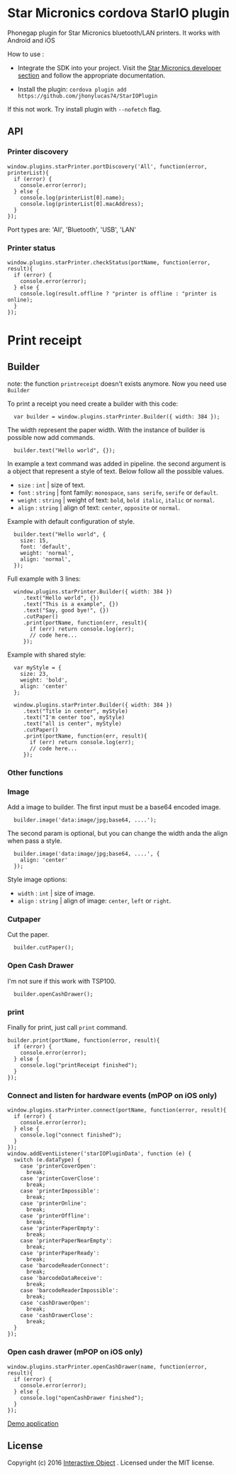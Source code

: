 # Star Micronics cordova StarIO plugin
Phonegap plugin for Star Micronics bluetooth/LAN printers. It works with Android and iOS


How to use :

* Integrate the SDK into your project. Visit the [Star Micronics developer section](http://www.starmicronics.com/support/sdkdocumentation.aspx) and follow the appropriate documentation.

* Install the plugin: `cordova plugin add https://github.com/jhonylucas74/StarIOPlugin`

If this not work. Try install plugin with ``--nofetch`` flag.

## API

### Printer discovery
```
window.plugins.starPrinter.portDiscovery('All', function(error, printerList){
  if (error) {
    console.error(error);
  } else {
    console.log(printerList[0].name);
    console.log(printerList[0].macAddress);
  }
});
```
Port types are: 'All', 'Bluetooth', 'USB', 'LAN'

### Printer status
```
window.plugins.starPrinter.checkStatus(portName, function(error, result){
  if (error) {
    console.error(error);
  } else {
    console.log(result.offline ? "printer is offline : "printer is online);
  }
});
```

# Print receipt
## Builder

note: the function ``printreceipt`` doesn't exists anymore. Now you need use ``Builder``

To print a receipt you need create a builder with this code:
```
  var builder = window.plugins.starPrinter.Builder({ width: 384 });
```

The width represent the paper width. With the instance of builder is possible now add commands.

```
  builder.text("Hello world", {});
```
In example a text command was added in pipeline. the second argument is a object that represent a style of text. Below follow all the possible values.

* ``size``  : ``int`` | size of text.
* ``font``  : ``string`` |  font family: ``monospace``, ``sans serife``, ``serife`` or ``default``.
* ``weight``  : ``string`` | weight of text: ``bold``, ``bold italic``, ``italic`` or ``normal``.
* ``align``  : ``string`` | align of text: ``center``, ``opposite`` or ``normal``.

Example with default configuration of style.

```
  builder.text("Hello world", {
    size: 15,
    font: 'default',
    weight: 'normal',
    align: 'normal',
  });
```

Full example with 3 lines:

```
  window.plugins.starPrinter.Builder({ width: 384 })
     .text("Hello world", {})
     .text("This is a example", {})
     .text("Say, good bye!", {})
     .cutPaper()
     .print(portName, function(err, result){
       if (err) return console.log(err);
       // code here...
     });
```

Example with shared style:


```
  var myStyle = {
    size: 23,
    weight: 'bold',
    align: 'center'
  };

  window.plugins.starPrinter.Builder({ width: 384 })
     .text("Title in center", myStyle)
     .text("I'm center too", myStyle)
     .text("all is center", myStyle)
     .cutPaper()
     .print(portName, function(err, result){
       if (err) return console.log(err);
       // code here...
     });
```

### Other functions

### Image
Add a image to builder. The first input must be a base64 encoded image. 
```
  builder.image('data:image/jpg;base64, ....');
```

The second param is optional, but you can change the width anda the align when pass a style.

```
  builder.image('data:image/jpg;base64, ....', {
    align: 'center'
  });
```

Style image options: 
* ``width``  : ``int`` | size of image.
* ``align``  : ``string`` | align of image: ``center``, ``left`` or ``right``.

### Cutpaper
Cut the paper.
```
  builder.cutPaper();
```
### Open Cash Drawer
I'm not sure if this work with TSP100.
```
  builder.openCashDrawer();
```

### print

Finally for print, just call ``print`` command.
```
builder.print(portName, function(error, result){
  if (error) {
    console.error(error);
  } else {
    console.log("printReceipt finished");
  }
});
```

### Connect and listen for hardware events (mPOP on iOS only)
```
window.plugins.starPrinter.connect(portName, function(error, result){
  if (error) {
    console.error(error);
  } else {
    console.log("connect finished");    
  }
});
window.addEventListener('starIOPluginData', function (e) {
  switch (e.dataType) {
    case 'printerCoverOpen':
      break;
    case 'printerCoverClose':
      break;
    case 'printerImpossible':
      break;
    case 'printerOnline':
      break;
    case 'printerOffline':
      break;
    case 'printerPaperEmpty':
      break;
    case 'printerPaperNearEmpty':
      break;
    case 'printerPaperReady':
      break;
    case 'barcodeReaderConnect':
      break;
    case 'barcodeDataReceive':
      break;
    case 'barcodeReaderImpossible':
      break;
    case 'cashDrawerOpen':
      break;
    case 'cashDrawerClose':
      break;
  }
});
```

### Open cash drawer (mPOP on iOS only)
```
window.plugins.starPrinter.openCashDrawer(name, function(error, result){
  if (error) {
    console.error(error);
  } else {
    console.log("openCashDrawer finished");
  }
});
```

[Demo application](https://github.com/InteractiveObject/StarIOPluginDemo)

## License
Copyright (c) 2016 [Interactive Object](https://www.interactive-object.com) . Licensed under the MIT license.
